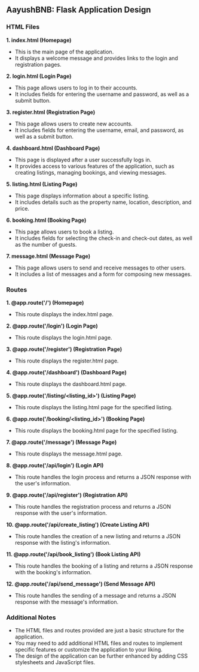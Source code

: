  ## **AayushBNB: Flask Application Design**

### **HTML Files**

**1. index.html (Homepage)**
- This is the main page of the application.
- It displays a welcome message and provides links to the login and registration pages.

**2. login.html (Login Page)**
- This page allows users to log in to their accounts.
- It includes fields for entering the username and password, as well as a submit button.

**3. register.html (Registration Page)**
- This page allows users to create new accounts.
- It includes fields for entering the username, email, and password, as well as a submit button.

**4. dashboard.html (Dashboard Page)**
- This page is displayed after a user successfully logs in.
- It provides access to various features of the application, such as creating listings, managing bookings, and viewing messages.

**5. listing.html (Listing Page)**
- This page displays information about a specific listing.
- It includes details such as the property name, location, description, and price.

**6. booking.html (Booking Page)**
- This page allows users to book a listing.
- It includes fields for selecting the check-in and check-out dates, as well as the number of guests.

**7. message.html (Message Page)**
- This page allows users to send and receive messages to other users.
- It includes a list of messages and a form for composing new messages.

### **Routes**

**1. @app.route('/') (Homepage)**
- This route displays the index.html page.

**2. @app.route('/login') (Login Page)**
- This route displays the login.html page.

**3. @app.route('/register') (Registration Page)**
- This route displays the register.html page.

**4. @app.route('/dashboard') (Dashboard Page)**
- This route displays the dashboard.html page.

**5. @app.route('/listing/<listing_id>') (Listing Page)**
- This route displays the listing.html page for the specified listing.

**6. @app.route('/booking/<listing_id>') (Booking Page)**
- This route displays the booking.html page for the specified listing.

**7. @app.route('/message') (Message Page)**
- This route displays the message.html page.

**8. @app.route('/api/login') (Login API)**
- This route handles the login process and returns a JSON response with the user's information.

**9. @app.route('/api/register') (Registration API)**
- This route handles the registration process and returns a JSON response with the user's information.

**10. @app.route('/api/create_listing') (Create Listing API)**
- This route handles the creation of a new listing and returns a JSON response with the listing's information.

**11. @app.route('/api/book_listing') (Book Listing API)**
- This route handles the booking of a listing and returns a JSON response with the booking's information.

**12. @app.route('/api/send_message') (Send Message API)**
- This route handles the sending of a message and returns a JSON response with the message's information.

### **Additional Notes**

- The HTML files and routes provided are just a basic structure for the application.
- You may need to add additional HTML files and routes to implement specific features or customize the application to your liking.
- The design of the application can be further enhanced by adding CSS stylesheets and JavaScript files.